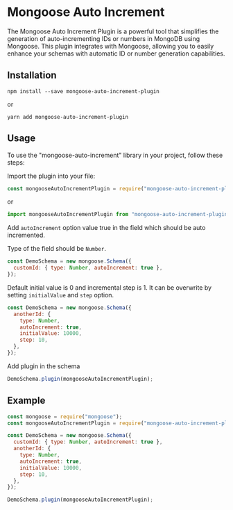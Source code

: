 # Mongoose Auto Increment

The Mongoose Auto Increment Plugin is a powerful tool that simplifies the generation of auto-incrementing IDs or numbers in MongoDB using Mongoose. This plugin integrates with Mongoose, allowing you to easily enhance your schemas with automatic ID or number generation capabilities.

## Installation

```
npm install --save mongoose-auto-increment-plugin
```

or

```
yarn add mongoose-auto-increment-plugin
```

## Usage

To use the "mongoose-auto-increment" library in your project, follow these steps:

Import the plugin into your file:

```javascript
const mongooseAutoIncrementPlugin = require("mongoose-auto-increment-plugin");
```

or

```javascript
import mongooseAutoIncrementPlugin from "mongoose-auto-increment-plugin";
```

Add `autoIncrement` option value true in the field which should be auto incremented.

Type of the field should be `Number`.

```javascript
const DemoSchema = new mongoose.Schema({
  customId: { type: Number, autoIncrement: true },
});
```

Default initial value is 0 and incremental step is 1. It can be overwrite by setting `initialValue` and `step` option.

```javascript
const DemoSchema = new mongoose.Schema({
  anotherId: {
    type: Number,
    autoIncrement: true,
    initialValue: 10000,
    step: 10,
  },
});
```

Add plugin in the schema

```javascript
DemoSchema.plugin(mongooseAutoIncrementPlugin);
```

## Example

```javascript
const mongoose = require("mongoose");
const mongooseAutoIncrementPlugin = require("mongoose-auto-increment-plugin");

const DemoSchema = new mongoose.Schema({
  customId: { type: Number, autoIncrement: true },
  anotherId: {
    type: Number,
    autoIncrement: true,
    initialValue: 10000,
    step: 10,
  },
});

DemoSchema.plugin(mongooseAutoIncrementPlugin);
```
